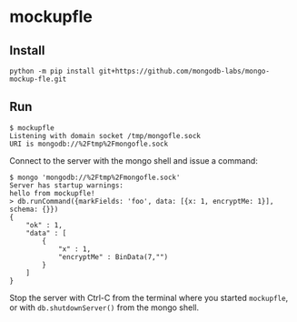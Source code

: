 # mockupfle

## Install

```
python -m pip install git+https://github.com/mongodb-labs/mongo-mockup-fle.git
```

## Run

```
$ mockupfle
Listening with domain socket /tmp/mongofle.sock
URI is mongodb://%2Ftmp%2Fmongofle.sock
```

Connect to the server with the mongo shell and issue a command:

```
$ mongo 'mongodb://%2Ftmp%2Fmongofle.sock'
Server has startup warnings:
hello from mockupfle!
> db.runCommand({markFields: 'foo', data: [{x: 1, encryptMe: 1}], schema: {}})
{
	"ok" : 1,
	"data" : [
		{
			"x" : 1,
			"encryptMe" : BinData(7,"")
		}
	]
}
```

Stop the server with Ctrl-C from the terminal where you started ``mockupfle``,
or with ``db.shutdownServer()`` from the mongo shell.
